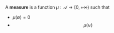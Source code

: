 A **measure** is a function $\mu: \mathscr{A} \to [0, +\infty)$ such that

* $\mu(\emptyset) = 0$
* $$\mu\left(\cupdot \right)$$